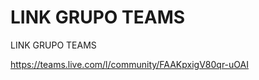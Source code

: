# LINK GRUPO TEAMS
 LINK GRUPO TEAMS


<a href="">https://teams.live.com/l/community/FAAKpxigV80qr-uOAI</a>